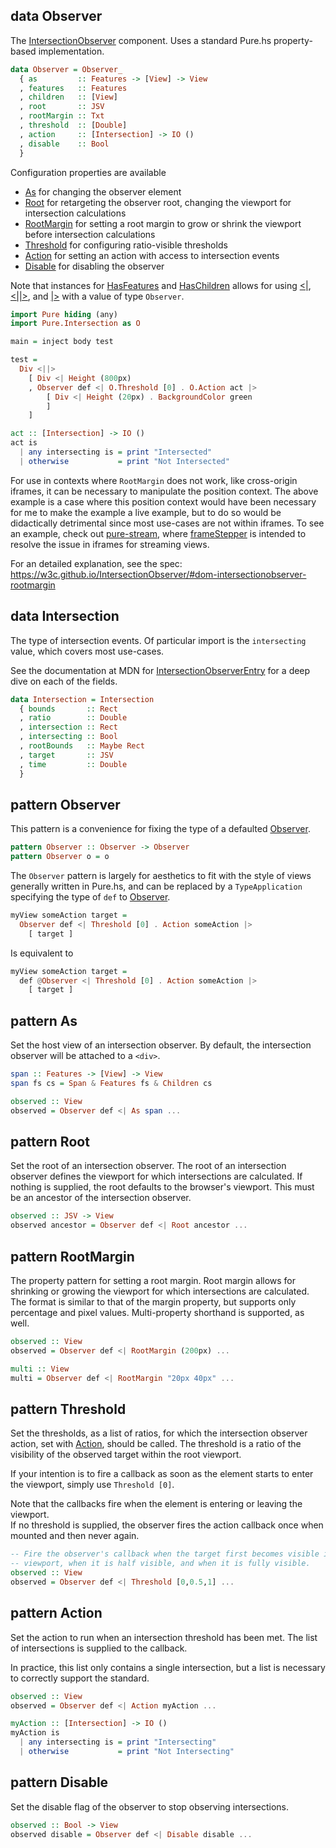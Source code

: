## data Observer

The [IntersectionObserver](https://developer.mozilla.org/en-US/docs/Web/API/Intersection_Observer_API) component. Uses a standard Pure.hs property-based implementation.

```haskell
data Observer = Observer_
  { as         :: Features -> [View] -> View
  , features   :: Features
  , children   :: [View]
  , root       :: JSV
  , rootMargin :: Txt
  , threshold  :: [Double]
  , action     :: [Intersection] -> IO ()
  , disable    :: Bool
  }
```

<div class="hide">
Configuration properties are available 
  
  * [As](Pure.Intersection/pattern%20As) for changing the observer element
  * [Root](Pure.Intersection/pattern%20Root) for retargeting the observer root, changing the viewport for intersection calculations
  * [RootMargin](Pure.Intersection/pattern%20RootMargin) for setting a root margin to grow or shrink the viewport before intersection calculations
  * [Threshold](Pure.Intersection/pattern%20Threshold) for configuring ratio-visible thresholds 
  * [Action](Pure.Intersection/pattern%20Action) for setting an action with access to intersection events
  * [Disable](Pure.Intersection/pattern%20Disable) for disabling the observer 
  
Note that instances for [HasFeatures](/packages/pure-core/latest/Pure.Data.View.Patterns/class%20HasFeatures) and [HasChildren](/packages/pure-core/latest/Pure.Data.View.Patterns/class%20HasChildren) allows for using [<|](/packages/pure-core/latest/Pure.Data.View.Patterns/%3C%7C), [<||>](/packages/pure-core/latest/Pure.Data.View.Patterns/%3C%7C%7C%3E), and [|>](/packages/pure-core/latest/Pure.Data.View.Patterns/%7C%3E) with a value of type `Observer`.

```haskell
import Pure hiding (any)
import Pure.Intersection as O

main = inject body test

test = 
  Div <||>
    [ Div <| Height (800px)
    , Observer def <| O.Threshold [0] . O.Action act |>
        [ Div <| Height (20px) . BackgroundColor green
        ]
    ]

act :: [Intersection] -> IO ()
act is
  | any intersecting is = print "Intersected"
  | otherwise           = print "Not Intersected"
```

For use in contexts where `RootMargin` does not work, like cross-origin iframes, it can be necessary to manipulate the position context. The above example is a case where this position context would have been necessary for me to make the example a live example, but to do so would be didactically detrimental since most use-cases are not within iframes. To see an example, check out [pure-stream](/packages/pure-stream/latest), where [frameStepper](/packages/pure-stream/latest/Pure.Stream/frameStepper) is intended to resolve the issue in iframes for streaming views.

For an detailed explanation, see the spec: https://w3c.github.io/IntersectionObserver/#dom-intersectionobserver-rootmargin 
</div>

## data Intersection

The type of intersection events. Of particular import is the `intersecting` value, which covers most use-cases.

See the documentation at MDN for [IntersectionObserverEntry](https://developer.mozilla.org/en-US/docs/Web/API/IntersectionObserverEntry) for a deep dive on each of the fields.

```haskell
data Intersection = Intersection
  { bounds       :: Rect
  , ratio        :: Double
  , intersection :: Rect
  , intersecting :: Bool
  , rootBounds   :: Maybe Rect
  , target       :: JSV
  , time         :: Double
  }
```

## pattern Observer

This pattern is a convenience for fixing the type of a defaulted [Observer](Pure.Intersection/data%20Observer). 

```haskell
pattern Observer :: Observer -> Observer
pattern Observer o = o
```

<div class="hide">

The `Observer` pattern is largely for aesthetics to fit with the style of views generally written in Pure.hs, and can be replaced by a `TypeApplication` specifying the type of `def` to [Observer](Pure.Intersection/data%20Observer).

```haskell
myView someAction target = 
  Observer def <| Threshold [0] . Action someAction |> 
    [ target ]
```

Is equivalent to

```haskell
myView someAction target =
  def @Observer <| Threshold [0] . Action someAction |> 
    [ target ]
```

</div>

## pattern As

Set the host view of an intersection observer. By default, the intersection observer will be attached to a `<div>`.

```haskell
span :: Features -> [View] -> View
span fs cs = Span & Features fs & Children cs

observed :: View
observed = Observer def <| As span ...
```

## pattern Root

Set the root of an intersection observer. The root of an intersection observer defines the viewport for which intersections are calculated. If nothing is supplied, the root defaults to the browser's viewport. This must be an ancestor of the intersection observer.

```haskell
observed :: JSV -> View
observed ancestor = Observer def <| Root ancestor ...
```

## pattern RootMargin

The property pattern for setting a root margin. Root margin allows for shrinking or growing the viewport for which intersections are calculated. The format is similar to that of the margin property, but supports only percentage and pixel values. Multi-property shorthand is supported, as well.
 
```haskell
observed :: View
observed = Observer def <| RootMargin (200px) ...

multi :: View
multi = Observer def <| RootMargin "20px 40px" ...
```

## pattern Threshold

Set the thresholds, as a list of ratios, for which the intersection observer action, set with [Action](Pure.Intersection/pattern%20Action), should be called. The threshold is a ratio of the visibility of the observed target within the root viewport.

If your intention is to fire a callback as soon as the element starts to enter the viewport, simply use `Threshold [0]`. 

<div class="info">
Note that the callbacks fire when the element is entering or leaving the viewport.
</div>

<div class="warn">
If no threshold is supplied, the observer fires the action callback once when mounted and then never again.
</div>

```haskell
-- Fire the observer's callback when the target first becomes visible in the 
-- viewport, when it is half visible, and when it is fully visible.
observed :: View
observed = Observer def <| Threshold [0,0.5,1] ...
```

## pattern Action

Set the action to run when an intersection threshold has been met. The list of intersections is supplied to the callback. 

<div class="info">
In practice, this list only contains a single intersection, but a list is necessary to correctly support the standard.
</div>

```haskell
observed :: View
observed = Observer def <| Action myAction ...

myAction :: [Intersection] -> IO ()
myAction is
  | any intersecting is = print "Intersecting"
  | otherwise           = print "Not Intersecting"
```

## pattern Disable

Set the disable flag of the observer to stop observing intersections.

```haskell
observed :: Bool -> View
observed disable = Observer def <| Disable disable ...
```